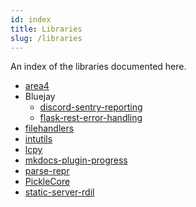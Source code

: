 ```yaml
---
id: index
title: Libraries
slug: /libraries
---
```


An index of the libraries documented here.

-   [area4](/libraries/area4.md)
-   Bluejay
    -   [discord-sentry-reporting](/libraries/bluejay/discord-sentry-reporting.md)
    -   [flask-rest-error-handling](/libraries/bluejay/flask-rest-error-handling.md)
-   [filehandlers](/libraries/filehandlers/index.md)
-   [intutils](/libraries/intutils/index.md)
-   [lcpy](/libraries/lcpy.md)
-   [mkdocs-plugin-progress](/libraries/mkdocs-plugin-progress.md)
-   [parse-repr](/libraries/parse-repr.md)
-   [PickleCore](/libraries/picklecore.md)
-   [static-server-rdil](/libraries/static-server-rdil.md)
